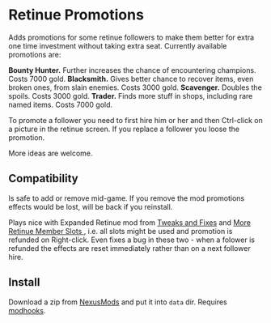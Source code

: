 # Retinue Promotions

Adds promotions for some retinue followers to make them better for extra one time investment without taking extra seat. Currently available promotions are:

**Bounty Hunter.** Further increases the chance of encountering champions. Costs 7000 gold.
**Blacksmith.** Gives better chance to recover items, even broken ones, from slain enemies. Costs 3000 gold.
**Scavenger.** Doubles the spoils. Costs 3000 gold.
**Trader.** Finds more stuff in shops, including rare named items. Costs 7000 gold.

To promote a follower you need to first hire him or her and then Ctrl-click on a picture in the retinue screen. If you replace a follower you loose the promotion.

More ideas are welcome.

## Compatibility

Is safe to add or remove mid-game. If you remove the mod promotions effects would be lost, will be back if you reinstall.

Plays nice with Expanded Retinue mod from [Tweaks and Fixes][tnf] and [More Retinue Member Slots
][more-retinue], i.e. all slots might be used and promotion is refunded on Right-click. Even fixes a bug in these two - when a folower is refunded the effects are reset immediately rather than on a next follower hire.


## Install

Download a zip from [NexusMods][] and put it into `data` dir. Requires [modhooks][].


[NexusMods]: https://www.nexusmods.com/battlebrothers/mods/681
[modhooks]: https://www.nexusmods.com/battlebrothers/mods/42
[stdlib]: https://www.nexusmods.com/battlebrothers/mods/676
[msu]: https://www.nexusmods.com/battlebrothers/mods/479
[tnf]: https://www.nexusmods.com/battlebrothers/mods/69
[more-retinue]: https://www.nexusmods.com/battlebrothers/mods/281
